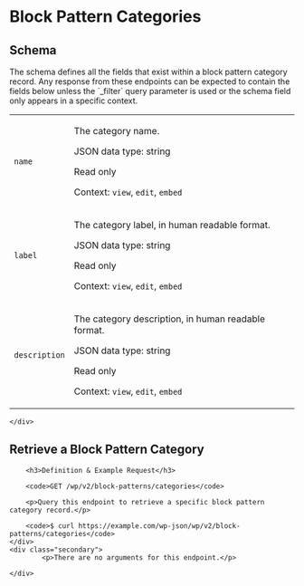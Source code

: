 ---
---

# Block Pattern Categories

<section class="route">
	<div class="primary">
		<h2>Schema</h2>
<p>The schema defines all the fields that exist within a block pattern category record. Any response from these endpoints can be expected to contain the fields below unless the `_filter` query parameter is used or the schema field only appears in a specific context.</p>
<table class="attributes">
			<tr id="schema-name">
			<td>
				<code>name</code>
			</td>
			<td>
				<p>The category name.</p>
				<p class="type">
					JSON data type: string				</p>
									<p class="read-only">Read only</p>
								<p class="context">Context: <code>view</code>, <code>edit</code>, <code>embed</code></p>
							</td>
		</tr>
			<tr id="schema-label">
			<td>
				<code>label</code>
			</td>
			<td>
				<p>The category label, in human readable format.</p>
				<p class="type">
					JSON data type: string				</p>
									<p class="read-only">Read only</p>
								<p class="context">Context: <code>view</code>, <code>edit</code>, <code>embed</code></p>
							</td>
		</tr>
			<tr id="schema-description">
			<td>
				<code>description</code>
			</td>
			<td>
				<p>The category description, in human readable format.</p>
				<p class="type">
					JSON data type: string				</p>
									<p class="read-only">Read only</p>
								<p class="context">Context: <code>view</code>, <code>edit</code>, <code>embed</code></p>
							</td>
		</tr>
	</table>

	</div>
</section>

<div><section class="route">
	<div class="primary">
		<h2>Retrieve a Block Pattern Category</h2>

		<h3>Definition & Example Request</h3>

		<code>GET /wp/v2/block-patterns/categories</code>

		<p>Query this endpoint to retrieve a specific block pattern category record.</p>

		<code>$ curl https://example.com/wp-json/wp/v2/block-patterns/categories</code>
	</div>
	<div class="secondary">
			<p>There are no arguments for this endpoint.</p>

	</div>
</section>
</div>
